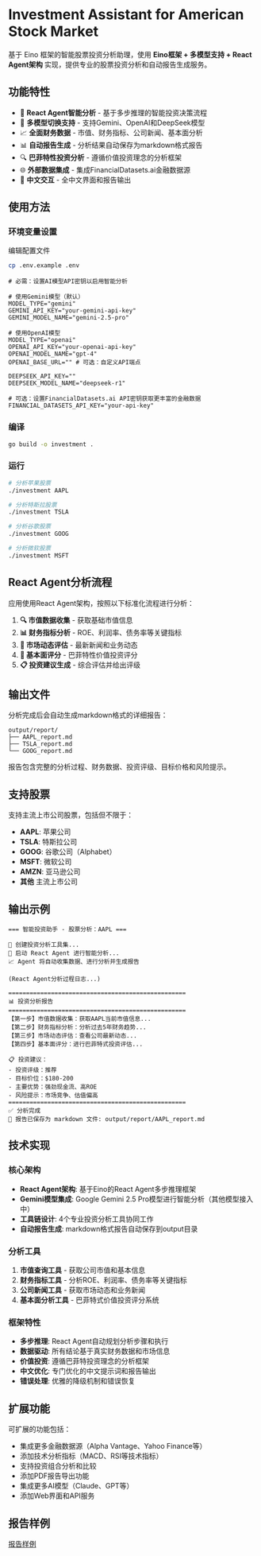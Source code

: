 # Investment Assistant for American Stock Market

基于 Eino 框架的智能股票投资分析助理，使用 **Eino框架 + 多模型支持 + React Agent架构** 实现，提供专业的股票投资分析和自动报告生成服务。

## 功能特性

- 🤖 **React Agent智能分析** - 基于多步推理的智能投资决策流程
- 🎯 **多模型切换支持** - 支持Gemini、OpenAI和DeepSeek模型
- 📈 **全面财务数据** - 市值、财务指标、公司新闻、基本面分析  
- 📊 **自动报告生成** - 分析结果自动保存为markdown格式报告
- 🔍 **巴菲特性投资分析** - 遵循价值投资理念的分析框架
- 🌐 **外部数据集成** - 集成FinancialDatasets.ai金融数据源
- 💬 **中文交互** - 全中文界面和报告输出

## 使用方法

### 环境变量设置

编辑配置文件

```bash
cp .env.example .env
```

```text
# 必需：设置AI模型API密钥以启用智能分析

# 使用Gemini模型（默认）
MODEL_TYPE="gemini"
GEMINI_API_KEY="your-gemini-api-key"
GEMINI_MODEL_NAME="gemini-2.5-pro"

# 使用OpenAI模型
MODEL_TYPE="openai"
OPENAI_API_KEY="your-openai-api-key"
OPENAI_MODEL_NAME="gpt-4"
OPENAI_BASE_URL="" # 可选：自定义API端点

DEEPSEEK_API_KEY=""
DEEPSEEK_MODEL_NAME="deepseek-r1"

# 可选：设置FinancialDatasets.ai API密钥获取更丰富的金融数据
FINANCIAL_DATASETS_API_KEY="your-api-key"
```

### 编译
```bash
go build -o investment .
```

### 运行
```bash
# 分析苹果股票
./investment AAPL

# 分析特斯拉股票
./investment TSLA

# 分析谷歌股票
./investment GOOG

# 分析微软股票
./investment MSFT
```

## React Agent分析流程

应用使用React Agent架构，按照以下标准化流程进行分析：

1. **🔍 市值数据收集** - 获取基础市值信息
2. **📊 财务指标分析** - ROE、利润率、债务率等关键指标
3. **📰 市场动态评估** - 最新新闻和业务动态
4. **💎 基本面评分** - 巴菲特性价值投资评分
5. **📋 投资建议生成** - 综合评估并给出评级

## 输出文件

分析完成后会自动生成markdown格式的详细报告：

```
output/report/
├── AAPL_report.md
├── TSLA_report.md
└── GOOG_report.md
```

报告包含完整的分析过程、财务数据、投资评级、目标价格和风险提示。

## 支持股票

支持主流上市公司股票，包括但不限于：
- **AAPL**: 苹果公司
- **TSLA**: 特斯拉公司
- **GOOG**: 谷歌公司（Alphabet）
- **MSFT**: 微软公司
- **AMZN**: 亚马逊公司
- **其他** 主流上市公司

## 输出示例

```
=== 智能投资助手 - 股票分析：AAPL ===

🔧 创建投资分析工具集...
🤖 启动 React Agent 进行智能分析...
📈 Agent 将自动收集数据、进行分析并生成报告

(React Agent分析过程日志...)

==================================================
📊 投资分析报告
==================================================
【第一步】市值数据收集：获取AAPL当前市值信息...
【第二步】财务指标分析：分析过去5年财务趋势...
【第三步】市场动态评估：查看公司最新动态...
【第四步】基本面评分：进行巴菲特式投资评估...

📋 投资建议：
- 投资评级：推荐
- 目标价位：$180-200
- 主要优势：强劲现金流、高ROE
- 风险提示：市场竞争、估值偏高
==================================================
✅ 分析完成
📄 报告已保存为 markdown 文件: output/report/AAPL_report.md
```

## 技术实现

### 核心架构

- **React Agent架构**: 基于Eino的React Agent多步推理框架
- **Gemini模型集成**: Google Gemini 2.5 Pro模型进行智能分析（其他模型接入中）
- **工具链设计**: 4个专业投资分析工具协同工作
- **自动报告生成**: markdown格式报告自动保存到output目录

### 分析工具

1. **市值查询工具** - 获取公司市值和基本信息
2. **财务指标工具** - 分析ROE、利润率、债务率等关键指标
3. **公司新闻工具** - 获取市场动态和业务新闻
4. **基本面分析工具** - 巴菲特式价值投资评分系统

### 框架特性

- **多步推理**: React Agent自动规划分析步骤和执行
- **数据驱动**: 所有结论基于真实财务数据和市场信息
- **价值投资**: 遵循巴菲特投资理念的分析框架
- **中文优化**: 专门优化的中文提示词和报告输出
- **错误处理**: 优雅的降级机制和错误恢复

## 扩展功能

可扩展的功能包括：
- 集成更多金融数据源（Alpha Vantage、Yahoo Finance等）
- 添加技术分析指标（MACD、RSI等技术指标）
- 支持投资组合分析和比较
- 添加PDF报告导出功能
- 集成更多AI模型（Claude、GPT等）
- 添加Web界面和API服务

## 报告样例

[报告样例](./report_sample.md)
